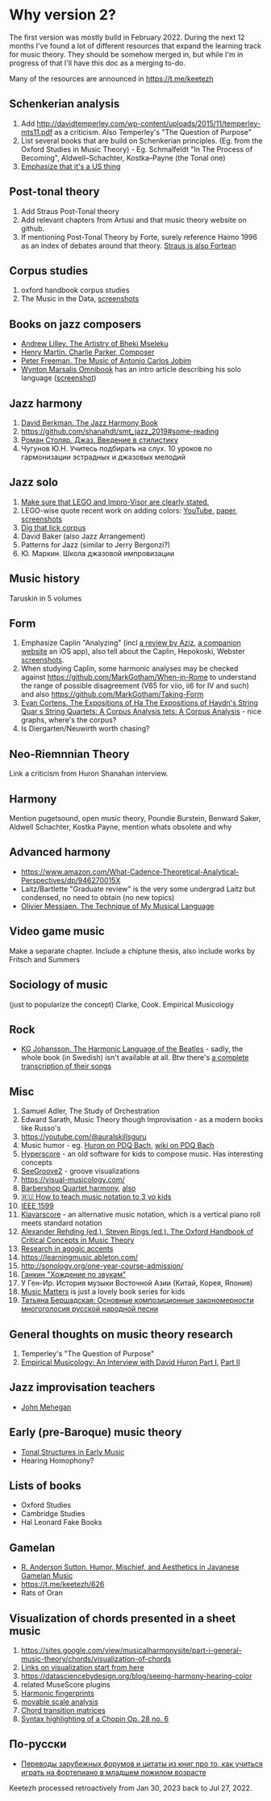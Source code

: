 Why version 2?
===

The first version was mostly build in February 2022. During the next 12 months I've found a lot of different resources that expand 
the learning track for music theory. They should be somehow merged in, but while I'm in progress of that I'll have this doc as a merging to-do.

Many of the resources are announced in https://t.me/keetezh

Schenkerian analysis
---

1. Add http://davidtemperley.com/wp-content/uploads/2015/11/temperley-mts11.pdf as a criticism. Also Temperley's "The Question of Purpose"
2. List several books that are build on Schenkerian principles. (Eg. from the Oxford Studies in Music Theory) - Eg. Schmalfeldt "In The Process of Becoming", Aldwell–Schachter, Kostka–Payne (the Tonal one)
3. [Emphasize that it's a US thing](https://music.stackexchange.com/questions/105141/why-is-schenker-so-influential-in-us-academia-is-it-the-same-elsewhere)

Post-tonal theory
---

1. Add Straus Post-Tonal theory
2. Add relevant chapters from Artusi and that music theory website on github.
4. If mentioning Post-Tonal Theory by Forte, surely reference Haimo 1996 as an index of debates around that theory. [Straus is also Fortean](https://www.mtosmt.org/issues/mto.00.6.1/mto.00.6.1.perry.html)

Corpus studies
---

1. oxford handbook corpus studies
2. The Music in the Data, [screenshots](https://t.me/keetezh/759)

Books on jazz composers
---

- [Andrew Lilley. The Artistry of Bheki Mseleku](https://www.africanminds.co.za/wp-content/uploads/2020/06/Bheki-Mseleku-music-book-22Jun1200-Web-s.pdf)
- [Henry Martin. Charlie Parker, Composer](https://www.amazon.com/Charlie-Parker-Composer-Henry-Martin/dp/0190923385)
- [Peter Freeman. The Music of Antonio Carlos Jobim](https://www.amazon.com/Music-Antonio-Carlos-Jobim/dp/1783209372)
- [Wynton Marsalis Omnibook](https://wyntonmarsalis.org/books/title/wynton-marsalis-omnibook) has an intro article describing his solo language ([screenshot](https://t.me/keetezh/677))

Jazz harmony
---

1. [David Berkman. The Jazz Harmony Book](https://www.amazon.com/Jazz-Harmony-Book-David-Berkman/dp/1883217792)
2. https://github.com/shanahdt/smt_jazz_2019#some-reading
3. [Роман Столяр. Джаз. Введение в стилистику](https://t.me/keetezh/694)
4. Чугунов Ю.Н. Учитесь подбирать на слух. 10 уроков по гармонизации эстрадных и джазовых мелодий

Jazz solo
---

1. [Make sure that LEGO and Impro-Visor are clearly stated.](https://t.me/keetezh/644)
2. LEGO-wise quote recent work on adding colors: [YouTube](https://youtu.be/Inlu-HhA4rQ?t=2518), [paper](https://openaccess.city.ac.uk/id/eprint/28140/1/Visualization_of_Harmonic_Structure%20Camera%20Ready%20Copy.pdf), [screenshots](https://t.me/keetezh/725)
3. [Dig that lick corpus](http://dig-that-lick.eecs.qmul.ac.uk/Dig%20That%20Lick_Publications.html)
4. David Baker (also Jazz Arrangement)
5. Patterns for Jazz (similar to Jerry Bergonzi?)
6. Ю. Маркин. Школа джазовой импровизации

Music history
---

Taruskin in 5 volumes

Form
---

1. Emphasize Caplin "Analyzing" (incl [a review by Aziz](https://mtosmt.org/issues/mto.14.20.1/mto.14.20.1.aziz.html), [a companion website](http://www.music.mcgill.ca/acf/) an iOS app), also tell about the Caplin, Hepokoski, Webster [screenshots](https://t.me/keetezh/783).
2. When studying Caplin, some harmonic analyses may be checked against https://github.com/MarkGotham/When-in-Rome to understand the range of possible disagreement (V65 for viio, ii6 for IV and such) and also https://github.com/MarkGotham/Taking-Form 
3. [Evan Cortens. The Expositions of Ha The Expositions of Haydn's String Quar s String Quartets: A Corpus Analysis tets: A Corpus Analysis](https://remix.berklee.edu/cgi/viewcontent.cgi?article=1022&context=haydn-journal) - nice graphs, where's the corpus?
4. Is Diergarten/Neuwirth worth chasing? 



Neo-Riemnnian Theory
---

Link a criticism from Huron Shanahan interview.

Harmony
---

Mention pugetsound, open music theory, Poundie Burstein, Benward Saker, Aldwell Schachter, Kostka Payne, mention whats obsolete and why

Advanced harmony
---
- https://www.amazon.com/What-Cadence-Theoretical-Analytical-Perspectives/dp/946270015X
- Laitz/Bartlette "Graduate review" is the very some undergrad Laitz but condensed, no need to obtain (no new topics)
- [Olivier Messiaen. The Technique of My Musical Language](https://monoskop.org/images/5/50/Messiaen_Olivier_The_Technique_of_My_Musical_Language.pdf)

Video game music
---

Make a separate chapter. Include a chiptune thesis, also include works by Fritsch and Summers

Sociology of music
---

(just to popularize the concept)
Clarke, Cook. Empirical Musicology

Rock
---

- [KG Johansson. The Harmonic Language of the Beatles](https://www.musikforskning.se/stmonline/vol_2/KGJO/Johansson.pdf) - sadly, the whole book (in Swedish) isn't available at all. Btw there's [a complete transcription of their songs](https://www.amazon.com/Beatles-Complete-Scores-Transcribed-Score/dp/0793518326)

Misc
---
1. Samuel Adler, The Study of Orchestration
2. Edward Sarath, Music Theory though Improvisation - as a modern books like Russo's
3. https://youtube.com/@auralskillsguru 
4. Music humor - eg. [Huron on PDQ Bach](http://www.jessicagrahn.com/uploads/6/0/8/5/6085172/huronhumourpdq2004.pdf), [wiki on PDQ Bach](https://wikipdq.fandom.com/wiki/Quodlibet)
5. [Hyperscore](https://www.youtube.com/watch?v=X4_KE0DMshY&list=PLdyToMyKUg3cQIcWGyCJGwA2ATtbxbKpk) - an old software for kids to compose music. Has interesting concepts
6. [SeeGroove2](https://t.me/keetezh/739) - groove visualizations
7. https://visual-musicology.com/
8. [Barbershop Quartet harmony](https://t.me/keetezh/720), [also](https://t.me/keetezh/714)
9. [🇷🇺 How to teach music notation to 3 yo kids](https://www.youtube.com/watch?v=zJDLG7AqPh0)
10. [IEEE 1599](https://t.me/keetezh/715)
11. [Klavarscore](https://www.klavarscore.org/en/klavarscore) - an alternative music notation, which is a vertical piano roll meets standard notation
12. [Alexander Rehding (ed.), Steven Rings (ed.). The Oxford Handbook of Critical Concepts in Music Theory](https://academic.oup.com/edited-volume/43665)
13. [Research in agogic accents](https://emusicology.org/index.php/EMR/article/view/7338/6026)
14. https://learningmusic.ableton.com/
15. http://sonology.org/one-year-course-admission/
16. [Ганкин "Хождение по звукам"](https://t.me/keetezh/655)
17. У Ген-Ир. История музыки Восточной Азии (Китай, Корея, Япония)
18. [Music Matters](https://books.google.kg/books?id=IJWIv9QhSSAC) is just a lovely book series for kids
19. [Татьяна Бершадская: Основные композиционные закономерности многоголосия русской народной песни](https://www.labirint.ru/books/806608/)

General thoughts on music theory research
---
1. Temperley's "The Question of Purpose"
2. [Empirical Musicology: An Interview with David Huron Part I](https://emusicology.org/index.php/EMR/article/view/7718/5744), [Part II](https://emusicology.org/article/view/8103/6032)


Jazz improvisation teachers
---
- [John Mehegan](https://www.amazon.com/Books-John-Mehegan/s?rh=n%3A283155%2Cp_27%3AJohn+Mehegan)

Early (pre-Baroque) music theory
---
- [Tonal Structures in Early Music](https://www.amazon.com/Tonal-Structures-Early-Criticism-Analysis/dp/0815336381)
- Hearing Homophony?

Lists of books
--- 
- Oxford Studies
- Cambridge Studies
- Hal Leonard Fake Books

Gamelan
---
- [R. Anderson Sutton. Humor, Mischief, and Aesthetics in Javanese Gamelan Music](https://www.jstor.org/stable/763917)
- https://t.me/keetezh/626
- Rats of Oran

Visualization of chords presented in a sheet music
---
1. https://sites.google.com/view/musicalharmonysite/part-i-general-music-theory/chords/visualization-of-chords
2. [Links on visualization start from here](https://t.me/keetezh/723)
3. https://datasciencebydesign.org/blog/seeing-harmony-hearing-color
4. related MuseScore plugins
5. [Harmonic fingerprints](https://arxiv.org/pdf/1908.00003.pdf)
6. [movable scale analysis](https://t.me/keetezh/712)
7. [Chord transition matrices](https://journals.plos.org/plosone/article?id=10.1371/journal.pone.0217242)
8. [Syntax highlighting of a Chopin Op. 28 no. 6](https://musescore.com/user/39031562/scores/9034154)


По-русски
---

- [Переводы зарубежных форумов и цитаты из книг про то, как учиться играть на фортепиано в младшем пожилом возрасте](https://soltem.livejournal.com/)


Keetezh processed retroactively from Jan 30, 2023 back to Jul 27, 2022.
